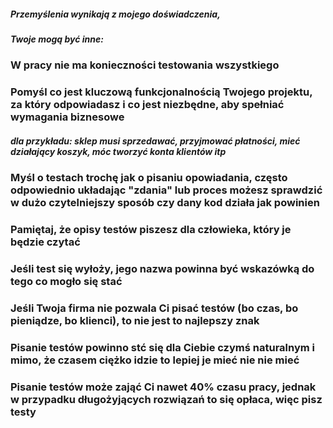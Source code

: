 ##### Przemyślenia wynikają z mojego doświadczenia,

##### Twoje mogą być inne:

### W pracy nie ma konieczności testowania wszystkiego

### Pomyśl co jest kluczową funkcjonalnością Twojego projektu, za który odpowiadasz i co jest niezbędne, aby spełniać wymagania biznesowe

##### dla przykładu: sklep musi sprzedawać, przyjmować płatności, mieć działający koszyk, móc tworzyć konta klientów itp

### Myśl o testach trochę jak o pisaniu opowiadania, często odpowiednio układając "zdania" lub proces możesz sprawdzić w dużo czytelniejszy sposób czy dany kod działa jak powinien

### Pamiętaj, że opisy testów piszesz dla człowieka, który je będzie czytać

### Jeśli test się wyłoży, jego nazwa powinna być wskazówką do tego co mogło się stać

### Jeśli Twoja firma nie pozwala Ci pisać testów (bo czas, bo pieniądze, bo klienci), to nie jest to najlepszy znak

### Pisanie testów powinno stć się dla Ciebie czymś naturalnym i mimo, że czasem ciężko idzie to lepiej je mieć nie nie mieć

### Pisanie testów może zająć Ci nawet 40% czasu pracy, jednak w przypadku długożyjących rozwiązań to się opłaca, więc pisz testy
